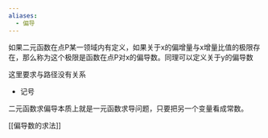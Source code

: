 ```yaml
---
aliases:
  - 偏导
---
```



如果二元函数在点P某一领域内有定义，如果关于x的偏增量与x增量比值的极限存在，那么称为这个极限是函数在点P对x的偏导数。同理可以定义关于y的偏导数

这里要求与路径没有关系

- 记号

二元函数求偏导本质上就是一元函数求导问题，只要把另一个变量看成常数。

[[偏导数的求法]]

